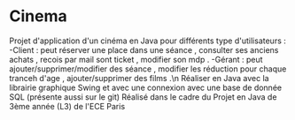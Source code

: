 # Cinema
 Projet d'application d'un cinéma en Java pour différents type d'utilisateurs :
 -Client : peut réserver une place dans une séance , consulter ses anciens achats , recois par mail sont ticket , modifier son mdp .
 -Gérant : peut ajouter/supprimer/modifier des séance , modifier les réduction pour chaque tranceh d'age , ajouter/supprimer des films .\n
 Réaliser en Java avec la librairie graphique Swing et avec une connexion avec une base de donnée SQL (présente aussi sur le git) 
 Réalisé dans le cadre du Projet en Java de 3ème année (L3) de l'ECE Paris 
 
